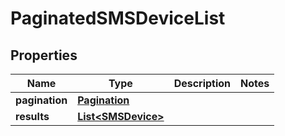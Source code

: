 

# PaginatedSMSDeviceList


## Properties

| Name | Type | Description | Notes |
|------------ | ------------- | ------------- | -------------|
|**pagination** | [**Pagination**](Pagination.md) |  |  |
|**results** | [**List&lt;SMSDevice&gt;**](SMSDevice.md) |  |  |



